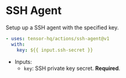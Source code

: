 # SSH Agent

Setup up a SSH agent with the specified key.

```yaml
- uses: tensor-hq/actions/ssh-agent@v1
  with:
    key: ${{ input.ssh-secret }}
```

- Inputs:
  - `key`: SSH private key secret. **Required**.
